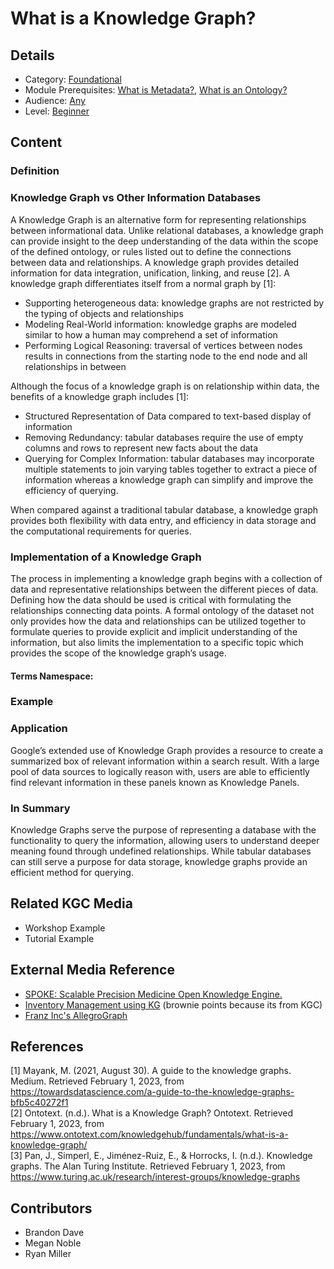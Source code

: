 # What is a Knowledge Graph?
## Details
* Category: [Foundational](../categories/Foundational.md)
* Module Prerequisites: [What is Metadata?](../modules/What_is_Metadata/What_is_Metadata.md), [What is an Ontology?](../modules/What_is_an_Ontology/What_is_an_Ontology.md)
* Audience: [Any](../audiences/Any.md)
* Level: [Beginner](../levels/Beginner.md)

## Content

###  Definition

###  Knowledge Graph vs Other Information Databases
A Knowledge Graph is an alternative form for representing relationships between informational data.  Unlike relational databases, a knowledge graph can provide insight to the deep understanding of the data within the scope of the defined ontology, or rules listed out to define the connections between data and relationships.  A knowledge graph provides detailed information for data integration, unification, linking, and reuse [2].  A knowledge graph differentiates itself from a normal graph by [1]:  
- Supporting heterogeneous data:  knowledge graphs are not restricted by the typing of objects and relationships
- Modeling Real-World information:  knowledge graphs are modeled similar to how a human may comprehend a set of information
- Performing Logical Reasoning:  traversal of vertices between nodes results in  connections from the starting node to the end node and all relationships in between  

Although the focus of a knowledge graph is on relationship within data, the benefits of a knowledge graph includes [1]:
- Structured Representation of Data compared to text-based display of information
- Removing Redundancy:  tabular databases require the use of empty columns and rows to represent new facts about the data
- Querying for Complex Information:  tabular databases may incorporate multiple statements to join varying tables together to extract a piece of information whereas a knowledge graph can simplify and improve the efficiency of querying.  

When compared against a traditional tabular database, a knowledge graph provides both  flexibility with data entry, and efficiency in data storage and the computational requirements for queries.


### Implementation of a Knowledge Graph
The process in implementing a knowledge graph begins with a collection of data and representative relationships between the different pieces of data.  Defining how the data should be used is critical with formulating the relationships connecting data points.  A formal ontology of the dataset not only provides how the data and relationships can be utilized together to formulate queries to provide explicit and implicit understanding of the information, but also limits the implementation to a specific topic which provides the scope of the knowledge graph’s usage.  

#### Terms Namespace:

### Example

### Application
Google’s extended use of Knowledge Graph provides a resource to create a summarized box of relevant information within a search result.  With a large pool of data sources to logically reason with, users are able to efficiently find relevant information in these panels known as Knowledge Panels.  

### In Summary
Knowledge Graphs serve the purpose of representing a database with the functionality to query the information,  allowing users to understand deeper meaning found through undefined relationships.  While tabular databases can still serve a purpose for data storage, knowledge graphs provide an efficient method for querying.  

## Related KGC Media
* Workshop Example
* Tutorial Example

##  External Media Reference
* [SPOKE:  Scalable Precision Medicine Open Knowledge Engine.](https://spoke.ucsf.edu/)
* [Inventory Management using KG](https://www.youtube.com/watch?v=WKC0i47szjU) (brownie points because its from KGC)
* [Franz Inc's AllegroGraph](https://allegrograph.com/about-franz/)


## References
[1] Mayank, M. (2021, August 30). A guide to the knowledge graphs. Medium. Retrieved February 1, 2023, from https://towardsdatascience.com/a-guide-to-the-knowledge-graphs-bfb5c40272f1  
[2] Ontotext. (n.d.). What is a Knowledge Graph? Ontotext. Retrieved February 1, 2023, from https://www.ontotext.com/knowledgehub/fundamentals/what-is-a-knowledge-graph/  
[3] Pan, J., Simperl, E., Jiménez-Ruiz, E., & Horrocks, I. (n.d.). Knowledge graphs. The Alan Turing Institute. Retrieved February 1, 2023, from https://www.turing.ac.uk/research/interest-groups/knowledge-graphs  

## Contributors
* Brandon Dave
* Megan Noble
* Ryan Miller
